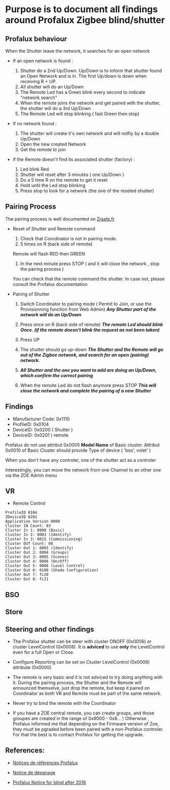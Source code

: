 # Purpose is to document all findings around Profalux Zigbee blind/shutter

## Profalux behaviour

When the Shutter leave the network, it searches for an open network


* If an open network is found :
  1. Shutter do a 2nd Up/Down. Up/Down is to inform that shutter found an Open Network and is in. The first Up/down is down when receiving R + UP.
  1. All shutter will do an Up/Down
  1. The Remote Led has a Green blink every second to indicate "network search"
  1. When the remote joins the network and get paired with the shutter, the shutter will do a 3rd Up/Down
  1. The Remote Led will stop blinking ( fast Green then stop)

* If no network found :
  1. The shutter will create it's own network and will notfiy by a double Up/Down
  1. Open the new created Network
  1. Get the remote to join

* If the Remote doesn't find its associated shutter (factory) :
  1. Led blink Red
  1. Shutter will reset after 3 minutes ( one Up/Down )
  1. Do a 5 time R on the remote to get it reset
  1. Hold until the Led stop blinking
  1. Press stop to look for a network (the one of the reseted shutter)

   
   
## Pairing Process

The pairing process is well documented on [Zigate.fr]( https://zigate.fr/2018/02/03/association-des-volets-profalux-a-la-zigate/ )

* Reset of Shutter and Remote command

   1. Check that Coordinator is not in pairing mode.
   1. 5 times on R (back side of remote)
   
   Remote will flash RED then GREEN
   
   1. In the next minute press STOP ( and it will close the network , stop the pairing process )
   
   You can check that the remote command the shutter. In case not, please consult the Profalux documentation
   
* Pairing of Shutter
   1. Switch Coordinator to pairing mode ( Permit to Join, or use the Provisionning function from Web Admin)
      ___Any Shutter part of the network will do an Up/Down___
      
   1. Press once on R (back side of remote)
      ___The remote Led should blink Once. (if the remote doesn't blink the request as not been taken)___
      
   1. Press UP
   
   1. The shutter should go up-down
      ___The Shutter and the Remote will go out of the Zigbee network, and search for an open (pairing) network.___
      
   1. ___All Shutter and the one you want to add are doing an Up/Down, which confirm the correct pairing___
   
   1. When the remote Led do not flash anymore press STOP
      ___This will close the network and complete the pairing of a new Shutter___
      

## Findings

* Manufacturer Code: 0x1110
* ProfileID: 0x0104
* DeviceID: 0x0200 ( Shutter )
* DeviceID: 0x0201 ( remote 

Profalux do not use attribut 0x0005 __Model Name__ of Basic cluster.
Attribut 0x0010 of Basic Cluster should provide Type of device ( 'bso', volet' )


When you don't have any controler, one of the shutter act as a controler

Interestingly, you can move the network from one Channel to an other one via the ZOE Admin menu

## VR

* Remote Control

```
ProfileID 0104
ZDeviceID 0201
Application Version 0000
Cluster IN Count: 03
Cluster In 1: 0000 (Basic)
Cluster In 2: 0003 (Identify)
Cluster In 3: 0015 (Commissioning)
Cluster OUT Count: 08
Cluster Out 1: 0003 (Identify)
Cluster Out 2: 0004 (Groups)
Cluster Out 3: 0005 (Scenes)
Cluster Out 4: 0006 (On/Off)
Cluster Out 5: 0008 (Level Control)
Cluster Out 6: 0100 (Shade Configuration)
Cluster Out 7: fc20
Cluster Out 8: fc21

```

## BSO


## Store


## Steering and other findings

* The Profalux shutter can be steer with cluster ONOFF (0x0006) or cluster LevelControl (0x0008). It is __adviced__ to use __only__ the LevelControl even for a full Open or Close.

* Configure Reporting can be set on Cluster LevelControl (0x0008) attribute (0x0000)

* The remote is very basic and it is not adviced to try doing anything with it. During the pairing process, the Shutter and the Remote will announced themselve, just drop the remote, but keep it paired on Coordinator as both VR and Remote must be part of the same network.

* Never try to bind the remote with the Coordinator

* If you have a ZOE central remote, you can create groups, and those groupes are created in the range of 0x8000 - 0x8... ) Otherwise , Profalux informed me that depending on the Firmware version of Zoe, they must be pgraded before been paired with a non-Profalux controler. 
For that the best is to contact Profalux for getting the upgrade.



## References:

* [Notices de références Profalux]( https://www.profalux-pro.com/telecommande/moteur-radio-profalux-zigbee-2/)
* [Notice de dépanage](https://www.profalux-pro.com/notice/mon-volet-roulant-ne-fonctionne-plus-ndep005-2/)

* [Profalux Notice for blind after 2016](http://www.profalux-pro.com/download/1.%20Notices,%20Plans,%20Technique/1.%20Volets%20roulants/3.%20Moteurs%20Commandes%20et%20Accessoires/1.%20Moteur/Moteur%20Profalux%20Zigbee/Notice%20SAV%20moteur%20et%20telecommande%20Profalux%20Zigbee.%20A%20partir%20de%20Juillet%202016-NSAV029.pdf)


